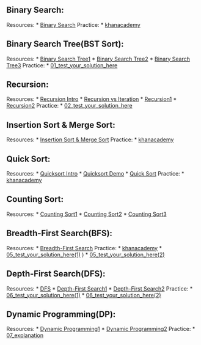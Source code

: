 ## Binary Search:
  Resources:
    * [Binary Search](https://www.youtube.com/watch?v=P3YID7liBug)
  Practice:
    * [khanacademy](https://www.khanacademy.org/computing/computer-science/algorithms/binary-search/a/binary-search)

## Binary Search Tree(BST Sort):
  Resources:
    * [Binary Search Tree1](https://ocw.mit.edu/courses/electrical-engineering-and-computer-science/6-006-introduction-to-algorithms-fall-2011/lecture-videos/lecture-5-binary-search-trees-bst-sort/)
    * [Binary Search Tree2](https://vimeo.com/203204585)
    * [Binary Search Tree3](https://www.youtube.com/watch?v=zm83jPHZ-jA)
  Practice:
    * [01_test_your_solution_here](https://leetcode.com/problems/minimum-distance-between-bst-nodes/)

## Recursion:
  Resources:
    * [Recursion Intro](https://vimeo.com/162569408)
    * [Recursion vs Iteration](https://vimeo.com/162569439)
    * [Recursion1](https://github.com/appacademy/curriculum/tree/master/ruby/readings/recursion.md)
    * [Recursion2](https://www.youtube.com/watch?v=KEEKn7Me-ms)
  Practice:
    * [02_test_your_solution_here](https://leetcode.com/problems/k-th-symbol-in-grammar/)

## Insertion Sort & Merge Sort:
  Resources:
    * [Insertion Sort & Merge Sort](https://www.youtube.com/watch?v=Kg4bqzAqRBM)
  Practice:
    * [khanacademy](https://www.khanacademy.org/computing/computer-science/algorithms/merge-sort/a/divide-and-conquer-algorithms)

## Quick Sort:
  Resources:
    * [Quicksort Intro](https://vimeo.com/162569453)
    * [Quicksort Demo](https://vimeo.com/162569463)
    * [Quick Sort](https://www.youtube.com/watch?v=SLauY6PpjW4)
  Practice:
    * [khanacademy](https://www.khanacademy.org/computing/computer-science/algorithms/quick-sort/a/overview-of-quicksort)

## Counting Sort:
  Resources:
    * [Counting Sort1](https://www.youtube.com/watch?v=7zuGmKfUt7s)
    * [Counting Sort2](https://www.youtube.com/watch?v=42QIeWSOCe0)
    * [Counting Sort3](https://www.youtube.com/watch?v=hjO88W5wHF8)

## Breadth-First Search(BFS):
  Resources:
    * [Breadth-First Search](https://www.youtube.com/watch?v=s-CYnVz-uh4)
  Practice:
    * [khanacademy](https://www.khanacademy.org/computing/computer-science/algorithms/breadth-first-search/a/breadth-first-search-and-its-uses)
    * [05_test_your_solution_here(1)](https://leetcode.com/problems/symmetric-tree/)
)
    * [05_test_your_solution_here(2)](https://leetcode.com/problems/minimum-depth-of-binary-tree/ )

## Depth-First Search(DFS):
  Resources:
    * [DFS](https://vimeo.com/162763740)
    * [Depth-First Search1](https://www.youtube.com/watch?v=AfSk24UTFS8)
    * [Depth-First Search2](https://www.youtube.com/watch?v=iaBEKo5sM7w)
  Practice:
    * [06_test_your_solution_here(1)](https://leetcode.com/problems/same-tree/)
    * [06_test_your_solution_here(2)](https://leetcode.com/problems/path-sum/)

## Dynamic Programming(DP):
  Resources:
    * [Dynamic Programming1](https://www.youtube.com/watch?v=OQ5jsbhAv_M&t=2720s)
    * [Dynamic Programming2](https://www.youtube.com/watch?v=P8Xa2BitN3I)
  Practice:
    * [07_explanation](https://www.youtube.com/watch?v=nqlNzOcnCfs)
